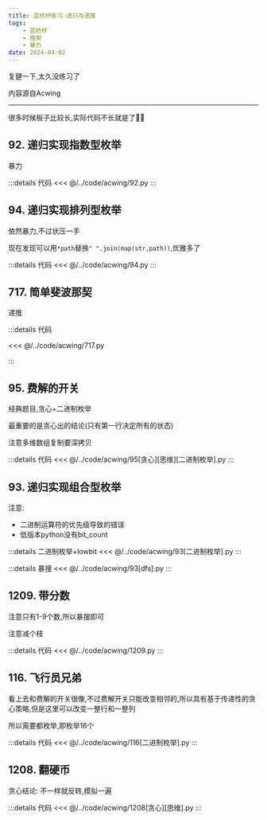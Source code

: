 ```yaml
---
title: 蓝桥杯练习-递归与递推
tags:
    - 蓝桥杯
    - 搜索
    - 暴力
date: 2024-04-02
---
```


复健一下,太久没练习了

内容源自Acwing

---

很多时候板子比较长,实际代码不长就是了:face_in_clouds:

## 92. 递归实现指数型枚举
 
暴力

:::details 代码
<<< @/../code/acwing/92.py
:::

## 94. 递归实现排列型枚举

依然暴力,不过状压一手

现在发现可以用`*path`替换`" ".join(map(str,path))`,优雅多了

:::details 代码
<<< @/../code/acwing/94.py
:::


## 717. 简单斐波那契

递推

:::details 代码

<<< @/../code/acwing/717.py

:::

## 95. 费解的开关

经典题目,贪心+二进制枚举

最重要的是贪心出的结论(只有第一行决定所有的状态)

注意多维数组复制要深拷贝

:::details 代码
<<< @/../code/acwing/95[贪心][思维][二进制枚举].py
:::


## 93. 递归实现组合型枚举

注意:

- 二进制运算符的优先级导致的错误
- 低版本python没有bit_count

:::details 二进制枚举+lowbit
<<< @/../code/acwing/93[二进制枚举].py
:::

:::details 暴搜
<<< @/../code/acwing/93[dfs].py
:::

## 1209. 带分数

注意只有1-9个数,所以暴搜即可

注意减个枝

:::details 代码
<<< @/../code/acwing/1209.py
:::


## 116. 飞行员兄弟

看上去和费解的开关很像,不过费解开关只能改变相邻的,所以具有基于传递性的贪心策略,但是这里可以改变一整行和一整列

所以需要都枚举,即枚举16个


:::details 代码
<<< @/../code/acwing/116[二进制枚举].py
:::

## 1208. 翻硬币

贪心结论: 不一样就反转,模拟一遍

:::details 代码
<<< @/../code/acwing/1208[贪心][思维].py
:::